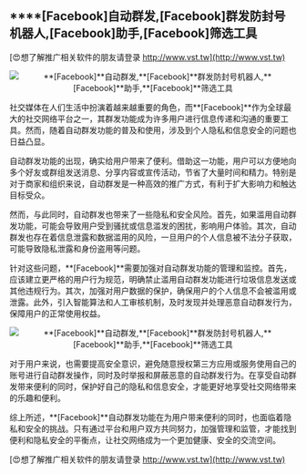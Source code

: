 ## ****[Facebook]**自动群发,**[Facebook]**群发防封号机器人,**[Facebook]**助手,**[Facebook]**筛选工具**

[😍想了解推广相关软件的朋友请登录 http://www.vst.tw](http://www.vst.tw)

 <center><img src="https://vst.tw/MP4/tuiguang/png/1.png" alt="**[Facebook]**自动群发,**[Facebook]**群发防封号机器人,**[Facebook]**助手,**[Facebook]**筛选工具"></center>

社交媒体在人们生活中扮演着越来越重要的角色，而**[Facebook]**作为全球最大的社交网络平台之一，其群发功能成为许多用户进行信息传递和沟通的重要工具。然而，随着自动群发功能的普及和使用，涉及到个人隐私和信息安全的问题也日益凸显。

自动群发功能的出现，确实给用户带来了便利。借助这一功能，用户可以方便地向多个好友或群组发送消息、分享内容或宣传活动，节省了大量时间和精力。特别是对于商家和组织来说，自动群发是一种高效的推广方式，有利于扩大影响力和触达目标受众。

然而，与此同时，自动群发也带来了一些隐私和安全风险。首先，如果滥用自动群发功能，可能会导致用户受到骚扰或信息滥发的困扰，影响用户体验。其次，自动群发也存在着信息泄露和数据滥用的风险，一旦用户的个人信息被不法分子获取，可能导致隐私泄露和身份盗用等问题。

针对这些问题，**[Facebook]**需要加强对自动群发功能的管理和监控。首先，应该建立更严格的用户行为规范，明确禁止滥用自动群发功能进行垃圾信息发送或其他违规行为。其次，加强对用户数据的保护，确保用户的个人信息不会被滥用或泄露。此外，引入智能算法和人工审核机制，及时发现并处理恶意自动群发行为，保障用户的正常使用权益。

 <center><img src="https://vst.tw/MP4/tuiguang/png/8.png" alt="**[Facebook]**自动群发,**[Facebook]**群发防封号机器人,**[Facebook]**助手,**[Facebook]**筛选工具"></center>

对于用户来说，也需要提高安全意识，避免随意授权第三方应用或服务使用自己的账号进行自动群发操作，同时及时举报和屏蔽恶意的自动群发行为。在享受自动群发带来便利的同时，保护好自己的隐私和信息安全，才能更好地享受社交网络带来的乐趣和便利。

综上所述，**[Facebook]**自动群发功能在为用户带来便利的同时，也面临着隐私和安全的挑战。只有通过平台和用户双方共同努力，加强管理和监管，才能找到便利和隐私安全的平衡点，让社交网络成为一个更加健康、安全的交流空间。

[😍想了解推广相关软件的朋友请登录 http://www.vst.tw](http://www.vst.tw)



